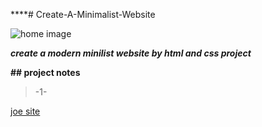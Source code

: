 ****# Create-A-Minimalist-Website



![home image](https://drive.google.com/file/d/1N6aaeYUgUZrXGX2LDI7meRYFqxrI23zr/view?usp=drive_link)



***create a modern minilist website by html and css project***

**## project notes**

>-1-
>

[joe site](www.yossefebrahim.com)

